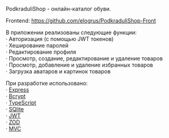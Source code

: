 PodkraduliShop - онлайн-каталог обуви.

Frontend: https://github.com/elogrus/PodkraduliShop-Front

В приложении реализованы следующие функции:<br />
· Авторизация (с помощью JWT токенов)<br />
· Хеширование паролей<br />
· Редактирование профиля<br />
· Просмотр, создание, редактирование и удаление товаров<br />
· Просмотр, добавление и удаление избранных товаров<br />
· Загрузка аватаров и картинок товаров<br />

При разработке использовано: <br />
· [Express](https://www.npmjs.com/package/express) <br />
· [Bcrypt](https://www.npmjs.com/package/bcrypt) <br />
· [TypeScript](https://www.typescriptlang.org/) <br />
· [SQlite](https://www.sqlite.org/) <br />
· [JWT](https://jwt.io/) <br />
· [ZOD](https://zod.dev/) <br />
· [MVC](https://ru.wikipedia.org/wiki/Model-View-Controller) <br />

